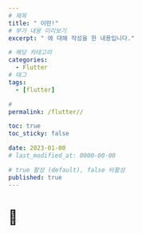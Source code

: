 ```yaml
---
# 제목
title: " 이란!"
# 부가 내용 미리보기
excerpt: " 에 대해 작성을 한 내용입니다."

# 해당 카테고리
categories:
  - Flutter
# 태그
tags:
  - [flutter]

#
permalink: /flutter//

toc: true
toc_sticky: false

date: 2023-01-00
# last_modified_at: 0000-00-00

# true 활성 (default), false 비활성
published: true
---
```


# 🦥
